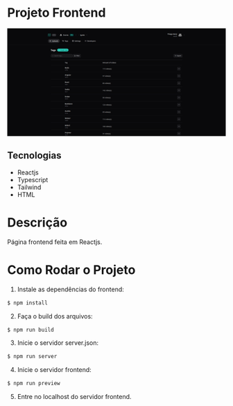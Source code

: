 # Projeto Frontend

![Página Inicial](https://github.com/kenjiThiago/react-na-pratica/blob/main/imagens/paginaInicial.png)

## Tecnologias
- Reactjs
- Typescript
- Tailwind
- HTML

# Descrição

Página frontend feita em Reactjs.

# Como Rodar o Projeto

1. Instale as dependências do frontend:

```sh
$ npm install
```

2. Faça o build dos arquivos:

```sh
$ npm run build
```

3. Inicie o servidor server.json:

```sh
$ npm run server
```

4. Inicie o servidor frontend:

```sh
$ npm run preview
```

5. Entre no localhost do servidor frontend.
